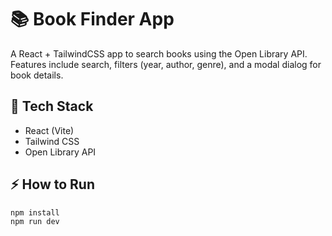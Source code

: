 # 📚 Book Finder App

A React + TailwindCSS app to search books using the Open Library API.  
Features include search, filters (year, author, genre), and a modal dialog for book details.  

## 🚀 Tech Stack
- React (Vite)
- Tailwind CSS
- Open Library API

## ⚡ How to Run
```bash
npm install
npm run dev
